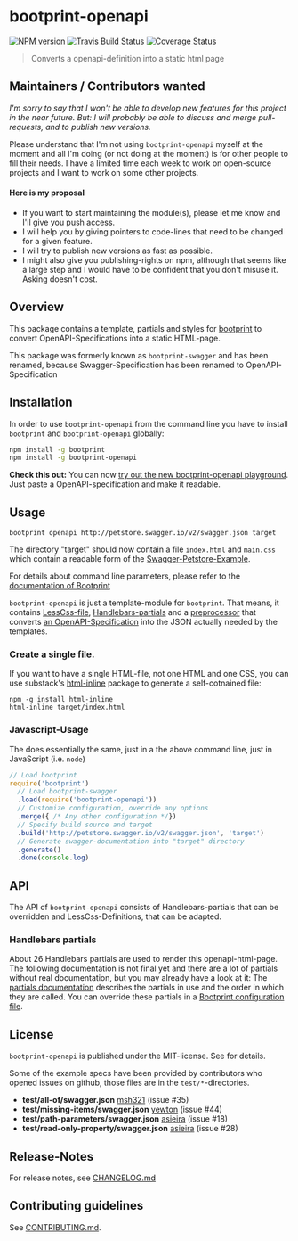 # bootprint-openapi 

[![NPM version](https://badge.fury.io/js/bootprint-openapi.svg)](http://badge.fury.io/js/bootprint-openapi)
[![Travis Build Status](https://travis-ci.org/bootprint/bootprint-openapi.svg?branch=master)](https://travis-ci.org/bootprint/bootprint-openapi)
[![Coverage Status](https://img.shields.io/coveralls/bootprint/bootprint-openapi.svg)](https://coveralls.io/r/bootprint/bootprint-openapi)


> Converts a openapi-definition into a static html page

## Maintainers / Contributors wanted

*I'm sorry to say that I won't be able to develop new features for this project in the near future. 
But: I will probably be able to discuss and merge pull-requests, and to publish new versions.*

Please understand that I'm not using `bootprint-openapi` myself at the moment and all I'm doing (or not doing 
at the moment) is for other people to fill their needs. I have a limited time each week to work on open-source
projects and I want to work on some other projects.

#### Here is my proposal

* If you want to start maintaining the module(s), please let me know and I'll give you push access.
* I will help you by giving pointers to code-lines that need to be changed for a given feature.
* I will try to publish new versions as fast as possible.
* I might also give you publishing-rights on npm, although that seems like a large step and I would have to 
  be confident that you don't misuse it. Asking doesn't cost.

## Overview

This package contains a template, partials and styles for [bootprint](http://npmjs.com/bootprint) to convert
OpenAPI-Specifications into a static HTML-page.

This package was formerly known as `bootprint-swagger` and has been renamed, because 
Swagger-Specification has been renamed to OpenAPI-Specification
## Installation

In order to use `bootprint-openapi` from the command line
you have to install `bootprint` and `bootprint-openapi` globally:

```bash
npm install -g bootprint
npm install -g bootprint-openapi
```

**Check this out:** You can now [try out the new bootprint-openapi playground](http://bootprint.knappmeier.de/).
Just paste a OpenAPI-specification and make it readable. 


## Usage

```
bootprint openapi http://petstore.swagger.io/v2/swagger.json target
```

The directory "target" should now contain a file `index.html` and `main.css` which contain a readable
form of the [Swagger-Petstore-Example](http://petstore.swagger.io/).

For details about command line parameters, please refer to the
[documentation of Bootprint](https://github.com/nknapp/bootprint)

`bootprint-openapi` is just a template-module for `bootprint`. That means, it contains
[LessCss-file](less), [Handlebars-partials](handlebars/partials) and a
[preprocessor](lib/preprocessor.js) that converts
[an OpenAPI-Specification](http://openapis.org) into the JSON actually needed by the templates.

### Create a single file.

If you want to have a single HTML-file, not one HTML and one CSS, you can use substack's [html-inline](https://github.com/substack/html-inline)
package to generate a self-cotnained file:

```
npm -g install html-inline
html-inline target/index.html
```



### Javascript-Usage

The does essentially the same, just in a the above command line, just in JavaScript (i.e. `node`)

```js
// Load bootprint
require('bootprint')
  // Load bootprint-swagger
  .load(require('bootprint-openapi'))
  // Customize configuration, override any options
  .merge({ /* Any other configuration */})
  // Specify build source and target
  .build('http://petstore.swagger.io/v2/swagger.json', 'target')
  // Generate swagger-documentation into "target" directory
  .generate()
  .done(console.log)
```

## API

The API of `bootprint-openapi` consists of Handlebars-partials that can be overridden and
LessCss-Definitions, that can be adapted.

### Handlebars partials
                                               
About 26 Handlebars partials are used to render this openapi-html-page.
The following documentation is not final yet and there are a lot of partials without real documentation, but you may already have a look
at it: The [partials documentation](handlebars-partials.md) describes the partials in use
and the order in which they are called. You can override these partials in a
[Bootprint configuration file](https://github.com/nknapp/bootprint/blob/master/doc/config.md#overriding-and-adding-partials).


## License

`bootprint-openapi` is published under the MIT-license.
See []() for details.

Some of the example specs have been provided by contributors who opened issues on github,
those files are in the `test/*`-directories.

* **test/all-of/swagger.json** [msh321](https://github.com/msh321) (issue #35)
* **test/missing-items/swagger.json** [yewton](https://github.com/yewton) (issue #44)
* **test/path-parameters/swagger.json** [asieira](https://github.com/asieira) (issue #18)
* **test/read-only-property/swagger.json** [asieira](https://github.com/asieira) (issue #28)

## Release-Notes
 
For release notes, see [CHANGELOG.md](CHANGELOG.md)
 
## Contributing guidelines

See [CONTRIBUTING.md](CONTRIBUTING.md).